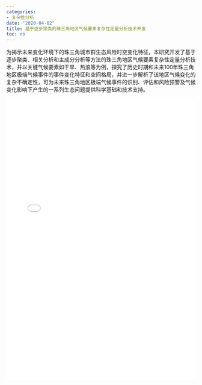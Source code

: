 ```yaml
---
categories:
- 复杂性分析
date: "2020-04-02"
title: 基于逐步聚类的珠三角地区气候要素复杂性定量分析技术开发
toc: no
---
```


为揭示未来变化环境下的珠三角城市群生态风险时空变化特征，本研究开发了基于逐步聚类、相关分析和主成分分析等方法的珠三角地区气候要素复杂性定量分析技术，并以关键气候要素如干旱、热浪等为例，探究了历史时期和未来100年珠三角地区极端气候事件的事件变化特征和空间格局，并进一步解析了该地区气候变化的复杂不确定性，可为未来珠三角地区极端气候事件的识别、评估和风险预警及气候变化影响下产生的一系列生态问题提供科学基础和技术支持。

<embed src="/post/complex/1.2.1基于逐步聚类的珠三角地区气候要素复杂性定量分析技术开发.pdf" type="application/pdf" width="100%" height=750>

